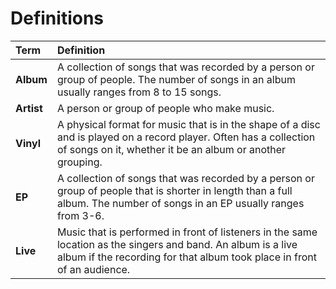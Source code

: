 # **Definitions**

| Term | Definition |
| :---- | :---- |
| **Album** | A collection of songs that was recorded by a person or group of people. The number of songs in an album usually ranges from 8 to 15 songs. |
| **Artist** | A person or group of people who make music.  |
| **Vinyl** | A physical format for music that is in the shape of a disc and is played on a record player. Often has a collection of songs on it, whether it be an album or another grouping. |
| **EP** | A collection of songs that was recorded by a person or group of people that is shorter in length than a full album. The number of songs in an EP usually ranges from 3-6. |
| **Live** | Music that is performed in front of listeners in the same location as the singers and band. An album is a live album if the recording for that album took place in front of an audience. |

# 